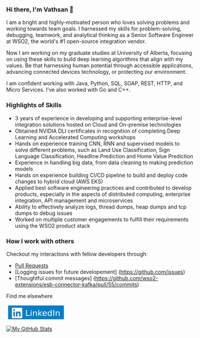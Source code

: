 ### Hi there, I'm Vathsan 👋

I am a bright and highly-motivated person who loves solving problems and working towards team goals. I harnessed my skills for problem-solving, debugging, teamwork, and analytical thinking as a Senior Software Engineer at WSO2, the world's #1 open-source integration vendor.

Now I am working on my graduate studies at University of Alberta, focusing on using these skills to build deep learning algorithms that align with my values. Be that harnessing human potential through accessible applications, advancing connected devices technology, or protecting our environment.

I am confident working with Java, Python, SQL, SOAP, REST, HTTP, and Micro Services. I’ve also worked with Go and C++. 

### Highlights of Skills

- 3 years of experience in developing and supporting enterprise-level integration solutions hosted on Cloud and On-premise technologies
- Obtained NVIDIA DLI  certificates in recognition of completing Deep Learning and Accelerated Computing workshops
- Hands on experience training CNN, RNN and supervised models to solve different problems, such as Land Use Classification, Sign Language Classification, Headline Prediction and Home Value Prediction
- Experience in handling big data, from data cleaning to making prediction models 
- Hands on experience building CI/CD pipeline to build and deploy code changes to hybrid cloud (AWS EKS)
- Applied best software engineering practices and contributed to develop products, especially in the aspects of distributed computing, enterprise integration, API management and microservices 
- Ability to effectively analyze logs, thread dumps, heap dumps and tcp dumps to debug issues
- Worked on multiple customer engagements to fulfill their requirements using the WSO2 product stack

### How I work with others
Checkout my interactions with fellow developers through:

- [Pull Requests]([https://github.com/wso2/product-microgateway/pull/2212](https://github.com/pulls?q=is%3Apr+author%3AVathsan+archived%3Afalse+is%3Aclosed))
- [Logging issues for future developement] (https://github.com/issues)
- [Thoughtful commit messages] (https://github.com/wso2-extensions/esb-connector-kafka/pull/55/commits)

Find me elsewhere

[![linkedin.png](https://github.com/Vathsan/vathsan/blob/main/linkedin.png)](https://www.linkedin.com/in/vathsan/)

[![My GitHub Stats](https://github-readme-stats.vercel.app/api/?username=vathsan&count_private=true&theme=tokyonight&showicons=true)]()
<!-- [![My GitHub Language Stats](https://github-readme-stats.vercel.app/api/top-langs/?username=vathsan&langs_count=5&theme=tokyonight)]() -->

<!--
**Vathsan/vathsan** is a ✨ _special_ ✨ repository because its `README.md` (this file) appears on your GitHub profile.

Here are some ideas to get you started:

- 🔭 I’m currently working on ...
- 🌱 I’m currently learning ...
- 👯 I’m looking to collaborate on ...
- 🤔 I’m looking for help with ...
- 💬 Ask me about ...
- 📫 How to reach me: ...
- 😄 Pronouns: ...
- ⚡ Fun fact: ...
-->
